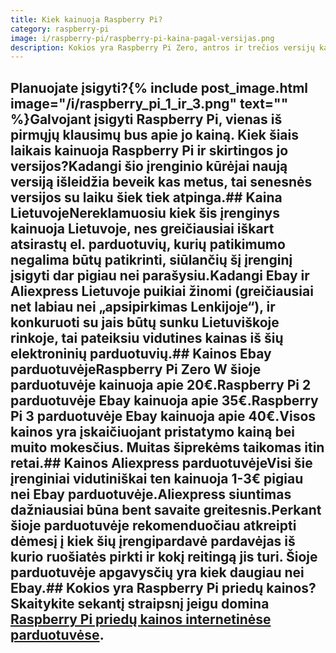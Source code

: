 ```yaml
---
title: Kiek kainuoja Raspberry Pi?
category: raspberry-pi
image: i/raspberry-pi/raspberry-pi-kaina-pagal-versijas.png
description: Kokios yra Raspberry Pi Zero, antros ir trečios versijų kainos el. parduotuvėse ebay / aliexpress.
---
```


## Planuojate įsigyti?{% include post_image.html image="/i/raspberry_pi_1_ir_3.png" text="" %}Galvojant įsigyti Raspberry Pi, vienas iš pirmųjų klausimų bus apie jo kainą. Kiek šiais laikais kainuoja Raspberry Pi ir skirtingos jo versijos?Kadangi šio įrenginio kūrėjai naują versiją išleidžia beveik kas metus, tai senesnės versijos su laiku šiek tiek atpinga.## Kaina LietuvojeNereklamuosiu kiek šis įrenginys kainuoja Lietuvoje, nes greičiausiai iškart atsirastų el. parduotuvių, kurių patikimumo negalima būtų patikrinti, siūlančių šį įrenginį įsigyti dar pigiau nei parašysiu.Kadangi Ebay ir Aliexpress Lietuvoje puikiai žinomi (greičiausiai net labiau nei „apsipirkimas Lenkijoje“), ir konkuruoti su jais būtų sunku Lietuviškoje rinkoje, tai pateiksiu vidutines kainas iš šių elektroninių parduotuvių.## Kainos Ebay parduotuvėjeRaspberry Pi Zero W šioje parduotuvėje kainuoja apie 20€.Raspberry Pi 2 parduotuvėje Ebay kainuoja apie 35€.Raspberry Pi 3 parduotuvėje Ebay kainuoja apie 40€.Visos kainos yra įskaičiuojant pristatymo kainą bei muito mokesčius. Muitas šiprekėms taikomas itin retai.## Kainos Aliexpress parduotuvėjeVisi šie įrenginiai vidutiniškai ten kainuoja 1-3€ pigiau nei Ebay parduotuvėje.Aliexpress siuntimas dažniausiai būna bent savaite greitesnis.Perkant šioje parduotuvėje rekomenduočiau atkreipti dėmesį į kiek šių įrengipardavė pardavėjas iš kurio ruošiatės pirkti ir kokį reitingą jis turi. Šioje parduotuvėje apgavysčių yra kiek daugiau nei Ebay.## Kokios yra Raspberry Pi priedų kainos?Skaitykite sekantį straipsnį jeigu domina [Raspberry Pi priedų kainos internetinėse parduotuvėse](/raspberry-pi/kiek-kainuoja-raspberry-pi-priedai).
